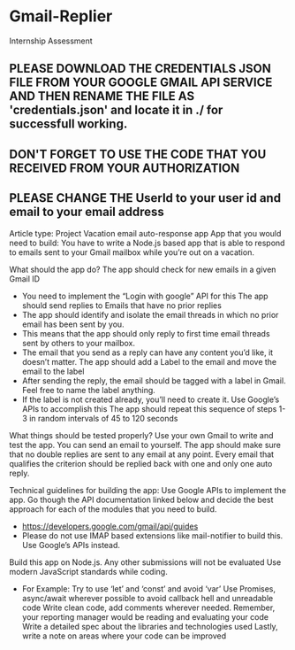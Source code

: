 # Gmail-Replier
Internship Assessment

## PLEASE DOWNLOAD THE CREDENTIALS JSON FILE FROM YOUR GOOGLE GMAIL API SERVICE AND THEN RENAME THE FILE AS 'credentials.json' and locate it in ./ for successfull working.
## DON'T FORGET TO USE THE CODE THAT YOU RECEIVED FROM YOUR AUTHORIZATION
## PLEASE CHANGE THE UserId to your user id and email to your email address

Article type: Project
Vacation email auto-response app
App that you would need to build:
You have to write a Node.js based app that is able to respond to emails sent to your Gmail mailbox while you’re out on a vacation.

What should the app do?
The app should check for new emails in a given Gmail ID
* You need to implement the “Login with google” API for this
The app should send replies to Emails that have no prior replies
* The app should identify and isolate the email threads in which no prior email has been sent by you.
* This means that the app should only reply to first time email threads sent by others to your mailbox.
* The email that you send as a reply can have any content you’d like, it doesn’t matter.
The app should add a Label to the email and move the email to the label
* After sending the reply, the email should be tagged with a label in Gmail. Feel free to name the label anything.
* If the label is not created already, you’ll need to create it. Use Google’s APIs to accomplish this
The app should repeat this sequence of steps 1-3 in random intervals of 45 to 120 seconds

What things should be tested properly?
Use your own Gmail to write and test the app. You can send an email to yourself.
The app should make sure that no double replies are sent to any email at any point. Every email that qualifies the criterion should be replied back with one and only one auto reply.

Technical guidelines for building the app:
Use Google APIs to implement the app. Go though the API documentation linked below and decide the best approach for each of the modules that you need to build.
* https://developers.google.com/gmail/api/guides
* Please do not use IMAP based extensions like mail-notifier to build this. Use Google’s APIs instead.

Build this app on Node.js. Any other submissions will not be evaluated
Use modern JavaScript standards while coding.
* For Example: Try to use ‘let’ and ‘const’ and avoid ‘var’
Use Promises, async/await wherever possible to avoid callback hell and unreadable code
Write clean code, add comments wherever needed. Remember, your reporting manager would be reading and evaluating your code
Write a detailed spec about the libraries and technologies used
Lastly, write a note on areas where your code can be improved
